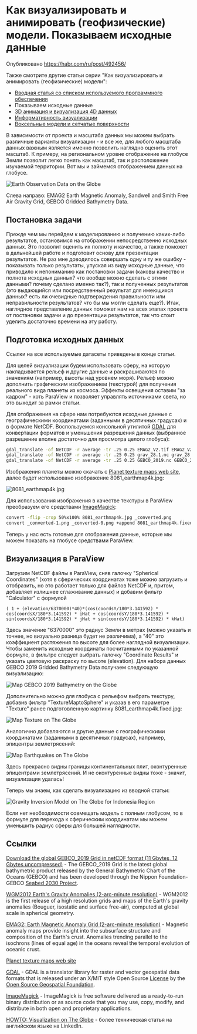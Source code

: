# Как визуализировать и анимировать (геофизические) модели. Показываем исходные данные

Опубликовано https://habr.com/ru/post/492456/

Также смотрите другие статьи серии "Как визуализировать и анимировать (геофизические) модели":

 * [Вводная статья со списком используемого программного обеспечения](https://habr.com/ru/post/492362/)
 * Показываем исходные данные
 * [3D анимация и визуализация 4D данных](https://habr.com/ru/post/492844/)
 * [Информативность визуализации](https://habr.com/ru/post/492924/)
 * [Воксельные модели и сетчатые поверхности](https://habr.com/ru/post/493198/)

В зависимости от проекта и масштаба данных мы можем выбрать различные варианты визуализации - и все же, для любого масштаба данных важным является именно позволить наглядно оценить этот масштаб. К примеру, на региональном уровне отображение на глобусе Земли позволит легко понять как масштаб, так и расположение изучаемой территории. Вот мы и займемся отображением данных на глобусе.

![Earth Observation Data on the Globe](https://habrastorage.org/webt/pi/dk/7m/pidk7matvzmf5mc2lvxucb6fhu8.jpeg)

Слева направо: EMAG2 Earth Magnetic Anomaly, Sandwell and Smith Free Air Gravity Grid, GEBCO Gridded Bathymetry Data.

<cut />

## Постановка задачи

Прежде чем мы перейдем к моделированию и получению каких-либо результатов, остановимся на отображении непосредственно исходных данных. Это позволит оценить их полноту и качество, а также поможет в дальнейшей работе и подготовит основу для презентации результатов. Не раз мне доводилось совершать одну и ту же ошибку - показывать только результаты, упуская из виду исходные данные, что приводило к непониманию как постановки задачи (каковы качество и полнота исходных данных? что вообще можно сделать с этими данными? почему сделано именно так?), так и полученных результатов (это выдающийся или посредственный результат для имеющихся данных? есть ли очевидные подтверждения правильности или неправильности результатов? что бы мы могли сделать еще?). Итак, наглядное представление данных поможет нам на всех этапах проекта от постановки задачи и до презентации результатов, так что стоит уделить достаточно времени на эту работу.

## Подготовка исходных данных

Ссылки на все используемые датасеты приведены в конце статьи.

Для целей визуализации будем использовать сферу, на которую накладывается рельеф и другие данные и раскрашиваются по значениям (например, высоты над уровнем моря). Рельеф можно дополнить графическим изображением (текстурой) для получения реального вида планеты из космоса. Эффекты освещения оставим "за кадром" - хоть ParaView и позволяет управлять источниками света, но это выходит за рамки статьи.

Для отображения на сфере нам потребуются исходные данные с географическими координатами (заданными в десятичных градусах) и в формате NetCDF. Воспользуемся консольной утилитой [GDAL](https://gdal.org/) для конвертации форматов и уменьшения разрешения данных (выбранное разрешение вполне достаточно для просмотра целого глобуса):

```bash
gdal_translate -of NetCDF -r average -tr .25 0.25 EMAG2_V2.tif EMAG2_V2.15min.nc
gdal_translate -of NetCDF -r average -tr .25 0.25 grav_28.1.nc grav_28.1.15min.nc
gdal_translate -of NetCDF -r average -tr .25 0.25 GEBCO_2019.nc GEBCO_2019.15min.nc 
```

Изображения планеты можно скачать с [Planet texture maps web site](http://planetpixelemporium.com/planets.html), далее будет использовано изображение 8081_earthmap4k.jpg:

![8081_earthmap4k.jpg](https://habrastorage.org/webt/1h/ox/-u/1hox-u-l8lhpmdzsv2lxmoygbqk.jpeg)


Для использования изображения в качестве текстуры в ParaView преобразуем его средствами [ImageMagick](https://imagemagick.org/index.php):

```bash
convert -flip -crop 50%x100% 8081_earthmap4k.jpg _converted.png
convert _converted-1.png _converted-0.png +append 8081_earthmap4k.fixed.jpg
```

Теперь у нас есть готовые для отображения данные, которые мы можем показать на глобусе средствами ParaView.

## Визуализация в ParaView

Загрузим NetCDF  файлы в ParaView, сняв галочку "Spherical Coordinates" (хотя в сферических координатах тоже можно загрузить и отобразить, но это работает только для файлов NetCDF и, притом, добавляет излишнее сглаживание данных) и добавим фильтр "Calculator" с формулой

```
( 1 + (elevation/6370000)*40)*(cos(coordsY/180*3.141592) * cos(coordsX/180*3.141592) * iHat + cos(coordsY/180*3.141592) * sin(coordsX/180*3.141592) * jHat + sin(coordsY/180*3.141592) * kHat)
```

Здесь значение "6370000" это радиус Земли в метрах (можно указать и точнее, но визуально разница будет не различима), а "40" это коэффициент растяжения по высоте для более наглядной визуализации. Чтобы заменить исходные координаты посчитанными по указанной формуле, в фильтре следует выбрать галочку "Coordinate Results" и указать цветовую раскраску по высоте (elevation). Для набора данных GEBCO 2019 Gridded Bathymetry Data получаем следующую визуализацию:

![Map GEBCO 2019 Bathymetry on the Globe](https://habrastorage.org/webt/oz/gc/mq/ozgcmqnuoyr3x2ngfjxe8qf40oo.png)

Дополнительно можно для глобуса с рельефом выбрать текстуру, добавив фильтр "TextureMaptoSphere" и указав в его параметре "Texture" ранее подготовленную картинку 8081_earthmap4k.fixed.jpg:

![Map Texture on The Globe](https://habrastorage.org/webt/6y/lv/si/6ylvsiazhffhehfyul1fwa0umpi.png)

Аналогично добавляются и  другие данные с географическими координатами (заданными в десятичных градусах), например, эпицентры землетрясений:

![Map Earthquakes on The Globe](https://habrastorage.org/webt/l3/r3/ex/l3r3extqonkdnafquvc-csvoudi.png)

Здесь прекрасно видны границы континентальных плит, оконтуренные эпицентрами землетрясений. И не оконтуренные видны тоже - значит, визуализация удалась!

Теперь мы знаем, как сделать визуализацию из вводной статьи:

![Gravity Inversion Model on The Globe for Indonesia Region](https://hsto.org/webt/12/iq/3h/12iq3htcwgqnamongkddohtr3y4.png)

Если нет необходимости совмещать модель с полным глобусом, то в формуле для перехода к сферическим координатам мы можем уменьшить радиус сферы для большей наглядности.

## Ссылки

[Download the global GEBCO_2019 Grid in netCDF format (11 Gbytes, 12 Gbytes uncompressed)](https://www.bodc.ac.uk/data/open_download/gebco/GEBCO_15SEC/zip/) - The GEBCO_2019 Grid is the latest global bathymetric product released by the General Bathymetric Chart of the Oceans (GEBCO) and has been developed through the Nippon Foundation-GEBCO [Seabed 2030 Project](https://seabed2030.gebco.net/).

[WGM2012 Earth's Gravity Anomalies (2-arc-minute resolution)](http://webftp.omp.obs-mip.fr/bgi/wgm_grid/data/WGM2012_Freeair_ponc_2min.grd)  - WGM2012 is the first release of a high resolution grids and maps of the Earth's gravity anomalies (Bouguer, isostatic and surface free-air), computed at global scale in spherical geometry.

[EMAG2: Earth Magnetic Anomaly Grid (2-arc-minute resolution)](http://geomag.org/models/EMAG2/EMAG2_V2.tif) - Magnetic anomaly maps provide insight into the subsurface structure and composition of the Earth's crust. Anomalies trending parallel to the isochrons (lines of equal age) in the oceans reveal the temporal evolution of oceanic crust.

[Planet texture maps web site](http://planetpixelemporium.com/planets.html)

[GDAL](https://gdal.org/) - GDAL is a translator library for raster and vector geospatial data formats that is released under an X/MIT style Open Source [License](https://gdal.org/license.html#license) by the [Open Source Geospatial Foundation](http://www.osgeo.org/).

[ImageMagick](https://imagemagick.org/index.php) - ImageMagick is free software delivered as a ready-to-run binary distribution or as source code that you may use, copy, modify, and distribute in both open and proprietary applications. 

[HOWTO: Visualization on The Globe](https://www.linkedin.com/pulse/3d-earth-observation-data-processing-structural-alexey-pechnikov/) - более техническая статья на английском языке на LinkedIn.